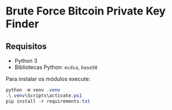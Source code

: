 # Brute Force Bitcoin Private Key Finder

## Requisitos

- Python 3
- Bibliotecas Python: `ecdsa`, `base58`

Para instalar os módulos execute:
```powershell
python -m venv .venv
.\.venv\Scripts\activate.ps1
pip install -r requirements.txt
```



